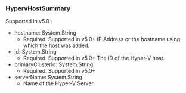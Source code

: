 ### HypervHostSummary
Supported in v5.0+

- hostname: System.String
  - Required. Supported in v5.0+
          IP Address or the hostname using which the host was added.
- id: System.String
  - Required. Supported in v5.0+
          The ID of the Hyper-V host.
- primaryClusterId: System.String
  - Required. Supported in v5.0+
- serverName: System.String
  - Name of the Hyper-V Server.
